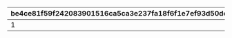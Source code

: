 |be4ce81f59f242083901516ca5ca3e237fa18f6f1e7ef93d50dc54d0511d8817|9b7fc44f82c7ba1f7cc13514c5553cff963c6962a248ad9c70fe8fb47cb80b4a|69a449920749355736d30e354131f2f649f53c5d15a05e580e3d2081ec39e110|
| --- | --- | --- |
|1|3|7|